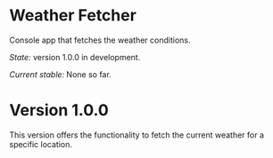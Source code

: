 # Weather Fetcher
Console app that fetches the weather conditions.

*State:* version 1.0.0 in development.

*Current stable:* None so far.
# Version 1.0.0
This version offers the functionality to fetch the current weather for a specific location.

